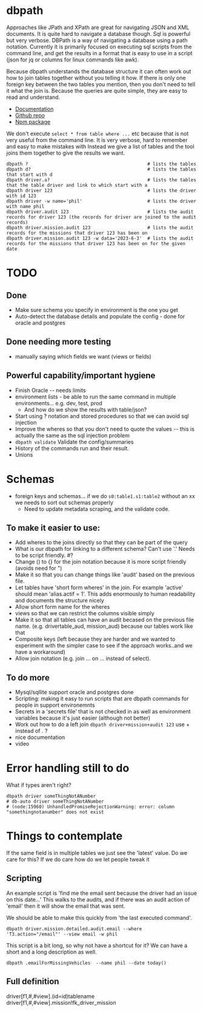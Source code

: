 # dbpath

Approaches like JPath and XPath are great for navigating JSON and XML documents. It is quite hard to navigate a database though.
Sql is powerful but very verbose. DBPath is a way of navigating a database using a path notation. Currently it is primarily
focused on  executing sql scripts from the command line, and get the results in a format that is easy to use
in a script (json for jq or columns for linux commands like awk).

Because dbpath understands the database structure it can often work out how to join tables together without you telling it how.
If there is only one foreign key between the two tables you mention, then you don't need to tell it what the join is. 
Because the queries are quite simple, they are easy to read and understand.

* [Documentation](https://github.com/db-path/dbpath/blob/main/code/modules/dbpath/README.md)
* [Github repo](https://github.com/db-path/dbpath)
* [Npm package](https://www.npmjs.com/package/dbpath)


We don't execute `select * from table where ...` etc because that is not very useful from the command line. It is very verbose, hard to remember and easy to make mistakes with 
Instead we give a list of tables and the tool joins them together to give the results we want. 

```shell
dbpath ?                                            # lists the tables
dbpath d?                                           # lists the tables that start with d
dbpath driver.a?                                    # lists the tables that the table driver and link to which start with a  
dbpath driver 123                                   # lists the driver with id 123
dbpath driver -w name='phil'                        # lists the driver with name phil    
dbpath driver.audit 123                             # lists the audit records for driver 123 (the records for driver are joined to the audit records) 
dbpath driver.mission.audit 123                     # lists the audit records for the missions that driver 123 has been on
dbpath driver.mission.audit 123 -w data='2023-6-3'  # lists the audit records for the missions that driver 123 has been on for the given date
```

# TODO

## Done
* Make sure schema you specify in environment is the one you get 
* Auto-detect the database details and populate the config - done for oracle and postgres

## Done needing more testing
* manually saying which fields we want (views or fields) 

## Powerful capability/important hygiene
* Finish Oracle -- needs limits
* environment lists - be able to run the same command in multiple environments... e.g. dev, test, prod
  * And how do we show the results with table/json?
* Start using ? notation and stored procedures so that we can avoid sql injection
* Improve the wheres so that you don't need to quote the values -- this is actually the same as the sql injection problem
* `dbpath validate` Validate the config/summaries
* History of the commands run and their result.
* Unions

# Schemas
* foreign keys and schemas... if we do `s0:table1.s1:table2` without an xx we needs to sort out schemas properly
   * Need to update metadata scraping, and the validate code.


## To make it easier to use:
* Add wheres to the joins directly so that they can be part of the query 
* What is our dbpath for linking to a different schema? Can't use '.' Needs to be script friendly. #?
* Change () to {} for the join notation because it is more script friendly (avoids need for ")
* Make it so that you can change things like 'audit' based on the previous file.
* Let tables have 'short form wheres' in the join. For example 'active' should mean 'alias.actif = 1'. This adds enormously to human readability and documents the structure nicely
* Allow short form name for the wheres
* views so that we can restrict the columns visible  simply
* Make it so that all tables can have an audit becased on the previous file name. (e.g. drivertable_aud, mission_aud) because our tables work like that
* Composite keys (left because they are harder and we wanted to experiment with the simpler case to see if the approach works..and we have a workaround)
* Allow join notation (e.g. join ... on ... instead of select). 


## To do more
* Mysql/sqllite support oracle and postgres done
* Scripting: making it easy to run scripts that are dbpath commands for people in support environemnts
* Secrets in a 'secrets file' that is not checked in as well as environment variables because it's just easier (although not better)
* Work out how to do a left join `dbpath driver+mission+audit 123` use + instead of . ?
* nice documentation
* video

# Error handling still to do
What if types aren't right? 

```shell
dbpath driver someThingNotANumber
# db-auto driver someThingNotANumber
# (node:15960) UnhandledPromiseRejectionWarning: error: column "somethingnotanumber" does not exist
```

# Things to contemplate
If the same field is in multiple tables we just see the 'latest' value. Do we care for this? If we do care how do we let people tweak it

## Scripting

An example script is 'find me the email sent because the driver had an issue on this date...'
This walks to the audits, and if there was an audit action of 'email' then it will show the email that was sent.

We should be able to make this quickly from 'the last executed command'.


```shell
dbpath driver.mission.detailed.audit.email --where 'T3.action="/email"' --view email -w phil
```
This script is a bit long, so why not have a shortcut for it? We can have a short and a long description as well.

```shell
dbpath .emailForMissingVehicles  --name phil --date today()
```



## Full definition


driver[f1,#,#view].(id=id)tablename
driver[f1,#,#view].mission!fk_driver_mission

